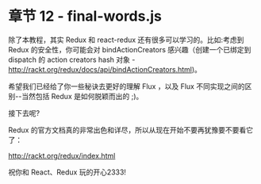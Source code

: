 # 章节 12 - final-words.js

除了本教程，其实 Redux 和 react-redux 还有很多可以学习的。比如:考虑到 Redux 的安全性，你可能会对 bindActionCreators 感兴趣（创建一个已绑定到 dispatch 的 action creators
hash 对象 -http://rackt.org/redux/docs/api/bindActionCreators.html)。

希望我们已经给了你一些秘诀去更好的理解 Flux ，以及 Flux 不同实现之间的区别--当然包括 Redux 是如何脱颖而出的 ;)。

接下去呢?

Redux 的官方文档真的非常出色和详尽，所以从现在开始不要再犹豫要不要看它了：

http://rackt.org/redux/index.html

祝你和 React、Redux 玩的开心2333!
